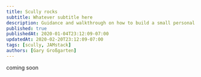 ```yaml
---
title: Scully rocks
subtitle: Whatever subtitle here
description: Guidance and walkthrough on how to build a small personal blog as an angular developer
published: true
publishedAt: 2020-01-04T23:12:09-07:00
updatedAt: 2020-02-20T23:12:09-07:00
tags: [scully, JAMstack]
authors: [Gary Großgarten]
---
```


coming soon

<ion-toolbar></ion-toolbar>
